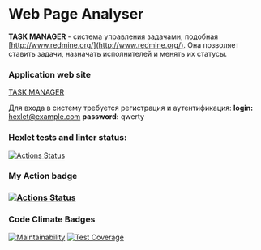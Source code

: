 # Web Page Analyser

**TASK MANAGER** -  система управления задачами, подобная [http://www.redmine.org/](http://www.redmine.org/). Она позволяет ставить задачи, назначать исполнителей и менять их статусы.

### Application web site
[TASK MANAGER]:
https://java-project-99-lmwc.onrender.com/
[TASK MANAGER]

Для входа в систему требуется регистрация и аутентификация:
**login:** hexlet@example.com
**password:** qwerty

### Hexlet tests and linter status:
[![Actions Status](https://github.com/nuuska-muikkunen/java-project-99/actions/workflows/hexlet-check.yml/badge.svg)](https://github.com/nuuska-muikkunen/java-project-99/actions)

### My Action badge
### [![Actions Status](https://github.com/nuuska-muikkunen/java-project-99/actions/workflows/my-java-CI.yml/badge.svg)](https://github.com/nuuska-muikkunen/java-project-99/actions)

### Code Climate Badges
[![Maintainability](https://api.codeclimate.com/v1/badges/af29e0c55397eb008073/maintainability)](https://codeclimate.com/github/nuuska-muikkunen/java-project-99/maintainability)
[![Test Coverage](https://api.codeclimate.com/v1/badges/af29e0c55397eb008073/test_coverage)](https://codeclimate.com/github/nuuska-muikkunen/java-project-99/test_coverage)
